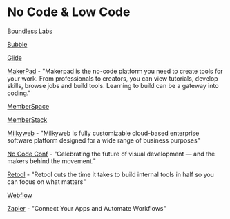 # No Code & Low Code

[Boundless Labs](https://www.boundlesslabs.com/)

[Bubble](https://bubble.is/)

[Glide](https://www.glideapps.com/)

[MakerPad](https://www.makerpad.co/) - "Makerpad is the no-code platform you need to create tools for your work. From professionals to creators, you can view tutorials, develop skills, browse jobs and build tools. Learning to build can be a gateway into coding."

[MemberSpace](https://www.memberspace.com/)

[MemberStack](https://www.memberstack.io/)

[Milkyweb](https://milkyweb.net/) - "Milkyweb is fully customizable cloud-based enterprise software platform designed for a wide range of business purposes"

[No Code Conf](https://webflow.com/nocodeconf) - "Celebrating the future of visual development — and the makers behind the movement."

[Retool](https://retool.com/?utm_source=sedaily&utm_medium=podcast&utm_campaign=q1_sponsorship) - "Retool cuts the time it takes to build internal tools in half so you can focus on what matters"

[Webflow](https://webflow.com/)

[Zapier](https://zapier.com/) - "Connect Your Apps and Automate Workflows"

